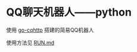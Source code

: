 # QQ聊天机器人——python
使用 [go-cqhttp](https://github.com/Mrs4s/go-cqhttp) 搭建的简易QQ机器人

使用方法见 [RUN.md](https://github.com/PeterZ217/chat_bot_qq_python/blob/main/RUN.md)